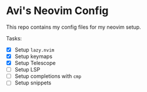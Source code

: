 # Avi's Neovim Config

This repo contains my config files for my neovim setup.

Tasks:

- [x] Setup `lazy.nvim`
- [x] Setup keymaps
- [x] Setup Telescope
- [ ] Setup LSP
- [ ] Setup completions with `cmp`
- [ ] Setup snippets

